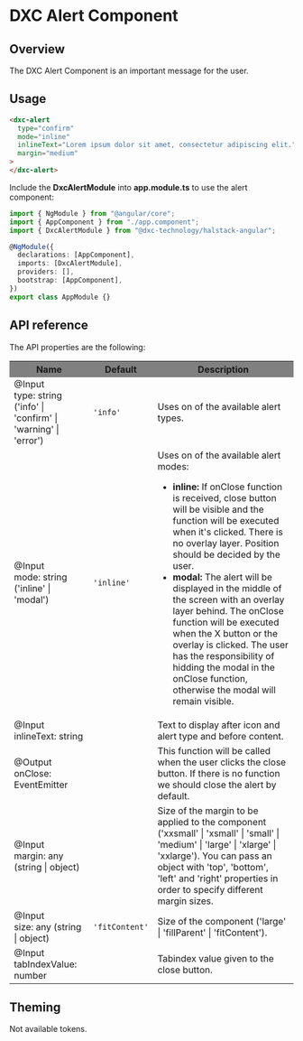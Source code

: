 # DXC Alert Component

## Overview

The DXC Alert Component is an important message for the user.

## Usage

```html
<dxc-alert
  type="confirm"
  mode="inline"
  inlineText="Lorem ipsum dolor sit amet, consectetur adipiscing elit."
  margin="medium"
>
</dxc-alert>
```

Include the **DxcAlertModule** into **app.module.ts** to use the alert component:

```ts
import { NgModule } from "@angular/core";
import { AppComponent } from "./app.component";
import { DxcAlertModule } from "@dxc-technology/halstack-angular";

@NgModule({
  declarations: [AppComponent],
  imports: [DxcAlertModule],
  providers: [],
  bootstrap: [AppComponent],
})
export class AppModule {}
```

## API reference

The API properties are the following:

<table>
    <tr style="background-color: grey">
        <th>Name</th>
        <th>Default</th>
        <th>Description</th>
    </tr>
    <tr>
        <td>@Input<br>type: string ('info' | 'confirm' | 'warning' | 'error')</td>
        <td>
        <code>'info'</code>
        </td>
        <td>Uses on of the available alert types.</td>
    </tr>
    <tr>
        <td>@Input<br>mode: string ('inline' | 'modal')</td>
        <td>
        <code>'inline'</code>
        </td>
        <td>
        Uses on of the available alert modes:
        <ul>
            <li>
            <strong>inline:</strong> If onClose function is received, close
            button will be visible and the function will be executed when it's
            clicked. There is no overlay layer. Position should be decided by
            the user.
            </li>
            <li>
            <strong>modal:</strong> The alert will be displayed in the middle
            of the screen with an overlay layer behind. The onClose function
            will be executed when the X button or the overlay is clicked. The
            user has the responsibility of hidding the modal in the onClose
            function, otherwise the modal will remain visible.
            </li>
        </ul>
        </td>
    </tr>
    <tr>
        <td>@Input<br>inlineText: string</td>
        <td></td>
        <td>Text to display after icon and alert type and before content.</td>
    </tr>
    <tr>
        <td>@Output<br>onClose: EventEmitter</td>
        <td></td>
        <td>
        This function will be called when the user clicks the close button. If
        there is no function we should close the alert by default.
        </td>
    </tr>
    <tr>
        <td>@Input<br>margin: any (string | object)</td>
        <td></td>
        <td>
        Size of the margin to be applied to the component ('xxsmall' |
        'xsmall' | 'small' | 'medium' | 'large' | 'xlarge' | 'xxlarge'). You
        can pass an object with 'top', 'bottom', 'left' and 'right' properties
        in order to specify different margin sizes.
        </td>
    </tr>
    <tr>
        <td>@Input<br>size: any (string | object)</td>
        <td>
        <code>'fitContent'</code>
        </td>
        <td>Size of the component ('large' | 'fillParent' | 'fitContent').</td>
    </tr>
    <tr>
      <td>@Input<br>tabIndexValue: number</td>
      <td></td>
      <td>
        Tabindex value given to the close button.
      </td>
    </tr>
</table>

## Theming

Not available tokens.

